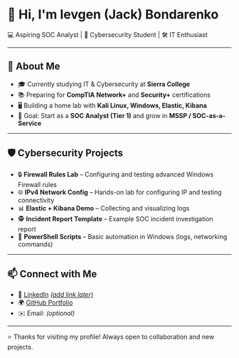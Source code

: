 # 👋 Hi, I'm Ievgen (Jack) Bondarenko  
💻 Aspiring SOC Analyst | 🔐 Cybersecurity Student | 🛠 IT Enthusiast  

---

## 🚀 About Me
- 🎓 Currently studying IT & Cybersecurity at **Sierra College**  
- 📚 Preparing for **CompTIA Network+** and **Security+** certifications  
- 🖥 Building a home lab with **Kali Linux, Windows, Elastic, Kibana**  
- 🎯 Goal: Start as a **SOC Analyst (Tier 1)** and grow in **MSSP / SOC-as-a-Service**  

---

## 🛡️ Cybersecurity Projects
- 🔒 **Firewall Rules Lab** – Configuring and testing advanced Windows Firewall rules  
- 🌐 **IPv4 Network Config** – Hands-on lab for configuring IP and testing connectivity  
- 📊 **Elastic + Kibana Demo** – Collecting and visualizing logs  
- 🕵️ **Incident Report Template** – Example SOC incident investigation report  
- 🧰 **PowerShell Scripts** – Basic automation in Windows (logs, networking commands)  

---

## 📫 Connect with Me
- 💼 [LinkedIn](#) *[(add link later)](https://www.linkedin.com/in/ievgen-jack-bondarenko-b13098241/)*  
- 🌍 [GitHub Portfolio](https://github.com/ibondarenko1)  
- ✉️ Email: *(optional)*  

---

⭐️ Thanks for visiting my profile! Always open to collaboration and new projects.
